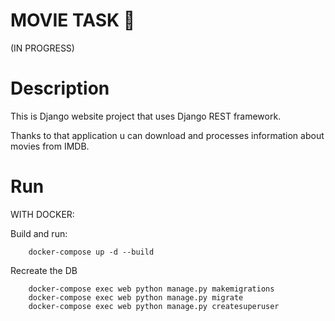 MOVIE TASK :movie_camera:
=====

(IN PROGRESS)



Description
====

This is Django website project that uses Django REST framework.

Thanks to that application u can download and processes information about movies from IMDB.



Run
====
WITH DOCKER:

Build and run:
```
    docker-compose up -d --build
```

Recreate the DB
```
    docker-compose exec web python manage.py makemigrations
    docker-compose exec web python manage.py migrate
    docker-compose exec web python manage.py createsuperuser
```

